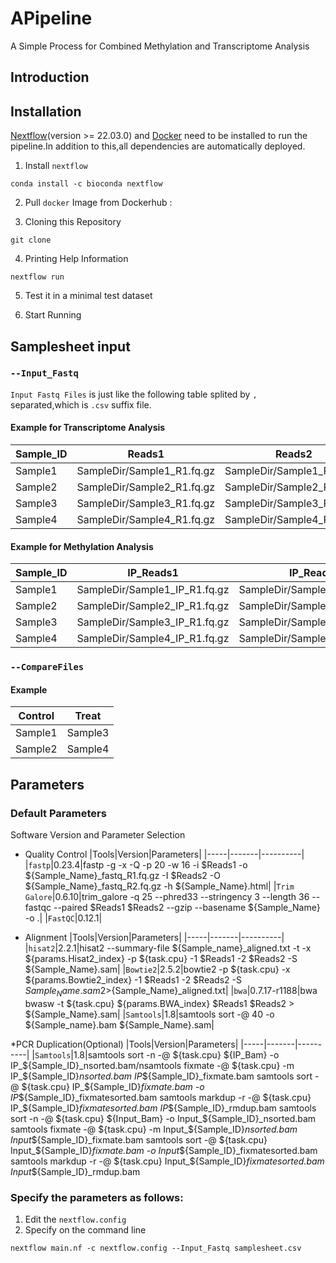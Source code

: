 # APipeline
A Simple Process for Combined Methylation and Transcriptome Analysis
## Introduction

## Installation
[Nextflow](https://nf-co.re/docs/usage/installation)(version >= 22.03.0) and [Docker](https://docs.docker.com/engine/install/) need to be installed to run the pipeline.In addition to this,all dependencies are automatically deployed.
1. Install `nextflow`
  ```
  conda install -c bioconda nextflow
  ```
2.  Pull `docker` Image from Dockerhub :

3.  Cloning this Repository
  ```
  git clone
  ```
4.  Printing Help Information
  ```
  nextflow run 
  ```
5.  Test it in a minimal test dataset

6.  Start Running 

## Samplesheet input
### `--Input_Fastq`
`Input Fastq Files` is just like the following table splited by `,` separated,which is `.csv` suffix file.
#### Example for Transcriptome Analysis
|Sample_ID|Reads1|Reads2|Barcode_File|
|---------|------|------|------------|
|Sample1|SampleDir/Sample1_R1.fq.gz|SampleDir/Sample1_R2.fq.gz|SampleDir/Barcode.txt|
|Sample2|SampleDir/Sample2_R1.fq.gz|SampleDir/Sample2_R2.fq.gz|SampleDir/Barcode.txt|
|Sample3|SampleDir/Sample3_R1.fq.gz|SampleDir/Sample3_R2.fq.gz|SampleDir/Barcode.txt|
|Sample4|SampleDir/Sample4_R1.fq.gz|SampleDir/Sample4_R2.fq.gz|SampleDir/Barcode.txt|

#### Example for Methylation Analysis
|Sample_ID|IP_Reads1|IP_Reads2|INPUT_Reads1|INPUT_Reads2|
|---------|---------|---------|------------|------------|
|Sample1|SampleDir/Sample1_IP_R1.fq.gz|SampleDir/Sample1_IP_R2.fq.gz|SampleDir/Sample1_INPUT_R1.fq.gz|SampleDir/Sample1_INPUT_R2.fq.gz|
|Sample2|SampleDir/Sample2_IP_R1.fq.gz|SampleDir/Sample2_IP_R2.fq.gz|SampleDir/Sample2_INPUT_R1.fq.gz|SampleDir/Sample2_INPUT_R2.fq.gz|
|Sample3|SampleDir/Sample3_IP_R1.fq.gz|SampleDir/Sample3_IP_R2.fq.gz|SampleDir/Sample3_INPUT_R1.fq.gz|SampleDir/Sample3_INPUT_R2.fq.gz|
|Sample4|SampleDir/Sample4_IP_R1.fq.gz|SampleDir/Sample4_IP_R2.fq.gz|SampleDir/Sample4_INPUT_R1.fq.gz|SampleDir/Sample4_INPUT_R2.fq.gz|

### `--CompareFiles`
#### Example
|Control|Treat|
|-------|-----|
|Sample1|Sample3|
|Sample2|Sample4|

## Parameters
### Default Parameters
Software Version and Parameter Selection

* Quality Control
|Tools|Version|Parameters|
|-----|-------|----------|
|`fastp`|0.23.4|fastp -g -x -Q -p 20 -w 16 -i $Reads1 -o ${Sample_Name}_fastq_R1.fq.gz -I $Reads2 -O ${Sample_Name}_fastq_R2.fq.gz -h ${Sample_Name}.html|
|`Trim Galore`|0.6.10|trim_galore -q 25 --phred33 --stringency 3 --length 36 --fastqc --paired $Reads1 $Reads2 --gzip --basename ${Sample_Name} -o .|
|`FastQC`|0.12.1|

* Alignment
|Tools|Version|Parameters|
|-----|-------|----------|
|`hisat2`|2.2.1|hisat2 --summary-file ${Sample_name}_aligned.txt -t -x ${params.Hisat2_index} -p ${task.cpu} -1 $Reads1 -2 $Reads2 -S ${Sample_Name}.sam|
|`Bowtie2`|2.5.2|bowtie2 -p ${task.cpu} -x ${params.Bowtie2_index} -1 $Reads1 -2 $Reads2 -S ${Sample_Name}.sam 2>${Sample_Name}_aligned.txt|
|`bwa`|0.7.17-r1188|bwa bwasw -t ${task.cpu} ${params.BWA_index} $Reads1 $Reads2 > ${Sample_Name}.sam|
|`Samtools`|1.8|samtools sort -@ 40 -o ${Sample_name}.bam ${Sample_Name}.sam|


*PCR Duplication(Optional)
|Tools|Version|Parameters|
|-----|-------|----------|
|`Samtools`|1.8|samtools sort -n -@ ${task.cpu} ${IP_Bam} -o IP_${Sample_ID}_nsorted.bam/nsamtools fixmate -@ ${task.cpu} -m IP_${Sample_ID}_nsorted.bam IP_${Sample_ID}_fixmate.bam
          samtools sort -@ ${task.cpu} IP_${Sample_ID}_fixmate.bam -o IP_${Sample_ID}_fixmatesorted.bam
          samtools markdup -r -@ ${task.cpu} IP_${Sample_ID}_fixmatesorted.bam IP_${Sample_ID}_rmdup.bam
          samtools sort -n -@ ${task.cpu} ${Input_Bam} -o Input_${Sample_ID}_nsorted.bam
          samtools fixmate -@ ${task.cpu} -m Input_${Sample_ID}_nsorted.bam Input_${Sample_ID}_fixmate.bam
          samtools sort -@ ${task.cpu} Input_${Sample_ID}_fixmate.bam -o Input_${Sample_ID}_fixmatesorted.bam
          samtools markdup -r -@ ${task.cpu} Input_${Sample_ID}_fixmatesorted.bam Input_${Sample_ID}_rmdup.bam

### Specify the parameters as follows:
1. Edit the `nextflow.config`
2. Specify on the command line
```
nextflow main.nf -c nextflow.config --Input_Fastq samplesheet.csv
```


###
